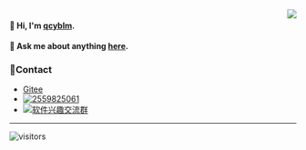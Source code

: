<img align='right' src="https://metrics.lecoq.io/qcyblm" />

#### 🌈 Hi, I'm [qcyblm](https://qcyblm.github.io/).

#### 💬 Ask me about anything [here](https://github.com/qcyblm/qcyblm/issues).

### 🌴Contact

- [Gitee](https://gitee.com/qcyblm)
- [![2559825061](https://pub.idqqimg.com/qconn/wpa/button/button_111.gif)](http://wpa.qq.com/msgrd?v=3&uin=2559825061&site=qq&menu=yes)
- [![软件兴趣交流群](https://pub.idqqimg.com/wpa/images/group.png)](https://qm.qq.com/cgi-bin/qm/qr?k=WqTLBdDb44dKM-Cfg3-2h-YeewxaUnVI&jump_from=webapi)

***

 ![visitors](https://visitor-badge.laobi.icu/badge?qcyblm=qcyblm)
